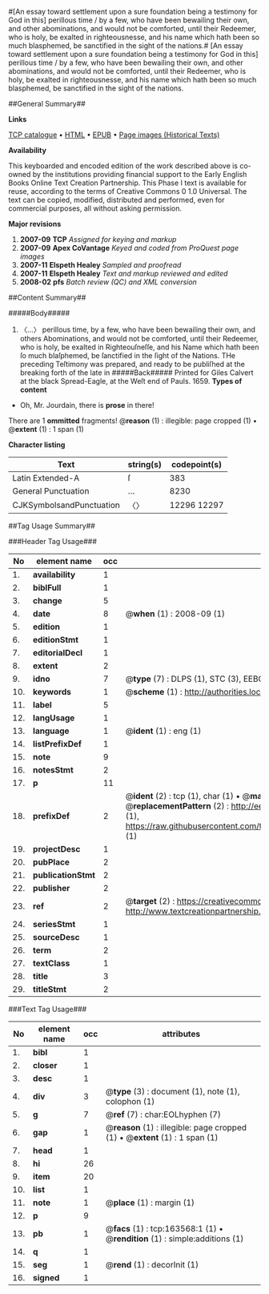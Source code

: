 #[An essay toward settlement upon a sure foundation being a testimony for God in this] perillous time / by a few, who have been bewailing their own, and other abominations, and would not be comforted, until their Redeemer, who is holy, be exalted in righteousnesse, and his name which hath been so much blasphemed, be sanctified in the sight of the nations.#
[An essay toward settlement upon a sure foundation being a testimony for God in this] perillous time / by a few, who have been bewailing their own, and other abominations, and would not be comforted, until their Redeemer, who is holy, be exalted in righteousnesse, and his name which hath been so much blasphemed, be sanctified in the sight of the nations.

##General Summary##

**Links**

[TCP catalogue](http://www.ota.ox.ac.uk/tcp/)  • 
[HTML](http://tei.it.ox.ac.uk/tcp/Texts-HTML/free/A84/A84093.html)  • 
[EPUB](http://tei.it.ox.ac.uk/tcp/Texts-EPUB/free/A84/A84093.epub) • 
[Page images (Historical Texts)](https://data.historicaltexts.jisc.ac.uk/view?pubId=eebo-99870000e&pageId=eebo-99870000e-163568-1)

**Availability**

This keyboarded and encoded edition of the
	       work described above is co-owned by the institutions
	       providing financial support to the Early English Books
	       Online Text Creation Partnership. This Phase I text is
	       available for reuse, according to the terms of Creative
	       Commons 0 1.0 Universal. The text can be copied,
	       modified, distributed and performed, even for
	       commercial purposes, all without asking permission.

**Major revisions**

1. __2007-09__ __TCP__ *Assigned for keying and markup*
1. __2007-09__ __Apex CoVantage__ *Keyed and coded from ProQuest page images*
1. __2007-11__ __Elspeth Healey__ *Sampled and proofread*
1. __2007-11__ __Elspeth Healey__ *Text and markup reviewed and edited*
1. __2008-02__ __pfs__ *Batch review (QC) and XML conversion*

##Content Summary##

#####Body#####

1. 〈…〉 perillous time, by a few, who have been bewailing their own, and others Abominations, and would not be comforted, until their Redeemer, who is holy, be exalted in Righteouſneſſe, and his Name which hath been ſo much blaſphemed, be ſanctified in the ſight of the Nations.
THe preceding Teſtimony was prepared, and ready to be publiſhed at the breaking forth of the late in
#####Back#####
Printed for Giles Calvert at the black Spread-Eagle, at the Weſt end of Pauls. 1659.
**Types of content**

  * Oh, Mr. Jourdain, there is **prose** in there!

There are 1 **ommitted** fragments! 
 @__reason__ (1) : illegible: page cropped (1)  •  @__extent__ (1) : 1 span (1)

**Character listing**


|Text|string(s)|codepoint(s)|
|---|---|---|
|Latin Extended-A|ſ|383|
|General Punctuation|…|8230|
|CJKSymbolsandPunctuation|〈〉|12296 12297|

##Tag Usage Summary##

###Header Tag Usage###

|No|element name|occ|attributes|
|---|---|---|---|
|1.|__availability__|1||
|2.|__biblFull__|1||
|3.|__change__|5||
|4.|__date__|8| @__when__ (1) : 2008-09 (1)|
|5.|__edition__|1||
|6.|__editionStmt__|1||
|7.|__editorialDecl__|1||
|8.|__extent__|2||
|9.|__idno__|7| @__type__ (7) : DLPS (1), STC (3), EEBO-CITATION (1), PROQUEST (1), VID (1)|
|10.|__keywords__|1| @__scheme__ (1) : http://authorities.loc.gov/ (1)|
|11.|__label__|5||
|12.|__langUsage__|1||
|13.|__language__|1| @__ident__ (1) : eng (1)|
|14.|__listPrefixDef__|1||
|15.|__note__|9||
|16.|__notesStmt__|2||
|17.|__p__|11||
|18.|__prefixDef__|2| @__ident__ (2) : tcp (1), char (1)  •  @__matchPattern__ (2) : ([0-9\-]+):([0-9IVX]+) (1), (.+) (1)  •  @__replacementPattern__ (2) : http://eebo.chadwyck.com/downloadtiff?vid=$1&page=$2 (1), https://raw.githubusercontent.com/textcreationpartnership/Texts/master/tcpchars.xml#$1 (1)|
|19.|__projectDesc__|1||
|20.|__pubPlace__|2||
|21.|__publicationStmt__|2||
|22.|__publisher__|2||
|23.|__ref__|2| @__target__ (2) : https://creativecommons.org/publicdomain/zero/1.0/ (1), http://www.textcreationpartnership.org/docs/. (1)|
|24.|__seriesStmt__|1||
|25.|__sourceDesc__|1||
|26.|__term__|2||
|27.|__textClass__|1||
|28.|__title__|3||
|29.|__titleStmt__|2||


###Text Tag Usage###

|No|element name|occ|attributes|
|---|---|---|---|
|1.|__bibl__|1||
|2.|__closer__|1||
|3.|__desc__|1||
|4.|__div__|3| @__type__ (3) : document (1), note (1), colophon (1)|
|5.|__g__|7| @__ref__ (7) : char:EOLhyphen (7)|
|6.|__gap__|1| @__reason__ (1) : illegible: page cropped (1)  •  @__extent__ (1) : 1 span (1)|
|7.|__head__|1||
|8.|__hi__|26||
|9.|__item__|20||
|10.|__list__|1||
|11.|__note__|1| @__place__ (1) : margin (1)|
|12.|__p__|9||
|13.|__pb__|1| @__facs__ (1) : tcp:163568:1 (1)  •  @__rendition__ (1) : simple:additions (1)|
|14.|__q__|1||
|15.|__seg__|1| @__rend__ (1) : decorInit (1)|
|16.|__signed__|1||
